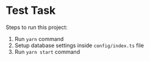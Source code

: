 # Test Task

Steps to run this project:

1. Run `yarn` command
2. Setup database settings inside `config/index.ts` file
3. Run `yarn start` command
